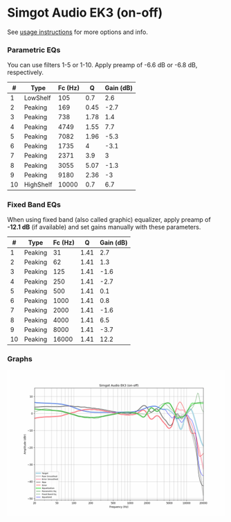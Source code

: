 # Simgot Audio EK3 (on-off)
See [usage instructions](https://github.com/jaakkopasanen/AutoEq#usage) for more options and info.

### Parametric EQs
You can use filters 1-5 or 1-10. Apply preamp of -6.6 dB or -6.8 dB, respectively.

|   # | Type      |   Fc (Hz) |    Q |   Gain (dB) |
|-----|-----------|-----------|------|-------------|
|   1 | LowShelf  |       105 | 0.7  |         2.6 |
|   2 | Peaking   |       169 | 0.45 |        -2.7 |
|   3 | Peaking   |       738 | 1.78 |         1.4 |
|   4 | Peaking   |      4749 | 1.55 |         7.7 |
|   5 | Peaking   |      7082 | 1.96 |        -5.3 |
|   6 | Peaking   |      1735 | 4    |        -3.1 |
|   7 | Peaking   |      2371 | 3.9  |         3   |
|   8 | Peaking   |      3055 | 5.07 |        -1.3 |
|   9 | Peaking   |      9180 | 2.36 |        -3   |
|  10 | HighShelf |     10000 | 0.7  |         6.7 |

### Fixed Band EQs
When using fixed band (also called graphic) equalizer, apply preamp of **-12.1 dB** (if available) and set gains manually with these parameters.

|   # | Type    |   Fc (Hz) |    Q |   Gain (dB) |
|-----|---------|-----------|------|-------------|
|   1 | Peaking |        31 | 1.41 |         2.7 |
|   2 | Peaking |        62 | 1.41 |         1.3 |
|   3 | Peaking |       125 | 1.41 |        -1.6 |
|   4 | Peaking |       250 | 1.41 |        -2.7 |
|   5 | Peaking |       500 | 1.41 |         0.1 |
|   6 | Peaking |      1000 | 1.41 |         0.8 |
|   7 | Peaking |      2000 | 1.41 |        -1.6 |
|   8 | Peaking |      4000 | 1.41 |         6.5 |
|   9 | Peaking |      8000 | 1.41 |        -3.7 |
|  10 | Peaking |     16000 | 1.41 |        12.2 |

### Graphs
![](./Simgot%20Audio%20EK3%20(on-off).png)
